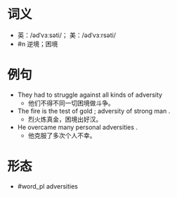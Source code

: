 # 词义
- 英：/ədˈvɜːsəti/； 美：/ədˈvɜːrsəti/
- #n 逆境；困境
# 例句
- They had to struggle against all kinds of adversity
	- 他们不得不同一切困境做斗争。
- The fire is the test of gold ; adversity of strong man .
	- 烈火炼真金，困境出好汉。
- He overcame many personal adversities .
	- 他克服了多次个人不幸。
# 形态
- #word_pl adversities
